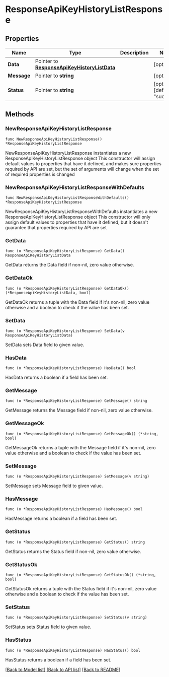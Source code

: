 # ResponseApiKeyHistoryListResponse

## Properties

Name | Type | Description | Notes
------------ | ------------- | ------------- | -------------
**Data** | Pointer to [**ResponseApiKeyHistoryListData**](ResponseApiKeyHistoryListData.md) |  | [optional] 
**Message** | Pointer to **string** |  | [optional] 
**Status** | Pointer to **string** |  | [optional] [default to "success"]

## Methods

### NewResponseApiKeyHistoryListResponse

`func NewResponseApiKeyHistoryListResponse() *ResponseApiKeyHistoryListResponse`

NewResponseApiKeyHistoryListResponse instantiates a new ResponseApiKeyHistoryListResponse object
This constructor will assign default values to properties that have it defined,
and makes sure properties required by API are set, but the set of arguments
will change when the set of required properties is changed

### NewResponseApiKeyHistoryListResponseWithDefaults

`func NewResponseApiKeyHistoryListResponseWithDefaults() *ResponseApiKeyHistoryListResponse`

NewResponseApiKeyHistoryListResponseWithDefaults instantiates a new ResponseApiKeyHistoryListResponse object
This constructor will only assign default values to properties that have it defined,
but it doesn't guarantee that properties required by API are set

### GetData

`func (o *ResponseApiKeyHistoryListResponse) GetData() ResponseApiKeyHistoryListData`

GetData returns the Data field if non-nil, zero value otherwise.

### GetDataOk

`func (o *ResponseApiKeyHistoryListResponse) GetDataOk() (*ResponseApiKeyHistoryListData, bool)`

GetDataOk returns a tuple with the Data field if it's non-nil, zero value otherwise
and a boolean to check if the value has been set.

### SetData

`func (o *ResponseApiKeyHistoryListResponse) SetData(v ResponseApiKeyHistoryListData)`

SetData sets Data field to given value.

### HasData

`func (o *ResponseApiKeyHistoryListResponse) HasData() bool`

HasData returns a boolean if a field has been set.

### GetMessage

`func (o *ResponseApiKeyHistoryListResponse) GetMessage() string`

GetMessage returns the Message field if non-nil, zero value otherwise.

### GetMessageOk

`func (o *ResponseApiKeyHistoryListResponse) GetMessageOk() (*string, bool)`

GetMessageOk returns a tuple with the Message field if it's non-nil, zero value otherwise
and a boolean to check if the value has been set.

### SetMessage

`func (o *ResponseApiKeyHistoryListResponse) SetMessage(v string)`

SetMessage sets Message field to given value.

### HasMessage

`func (o *ResponseApiKeyHistoryListResponse) HasMessage() bool`

HasMessage returns a boolean if a field has been set.

### GetStatus

`func (o *ResponseApiKeyHistoryListResponse) GetStatus() string`

GetStatus returns the Status field if non-nil, zero value otherwise.

### GetStatusOk

`func (o *ResponseApiKeyHistoryListResponse) GetStatusOk() (*string, bool)`

GetStatusOk returns a tuple with the Status field if it's non-nil, zero value otherwise
and a boolean to check if the value has been set.

### SetStatus

`func (o *ResponseApiKeyHistoryListResponse) SetStatus(v string)`

SetStatus sets Status field to given value.

### HasStatus

`func (o *ResponseApiKeyHistoryListResponse) HasStatus() bool`

HasStatus returns a boolean if a field has been set.


[[Back to Model list]](../README.md#documentation-for-models) [[Back to API list]](../README.md#documentation-for-api-endpoints) [[Back to README]](../README.md)


